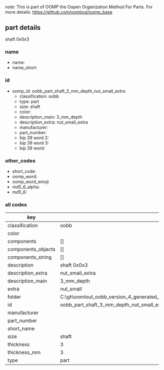 #   

note: This is part of OOMP the Oopen Organization Method For Parts. For more details: https://github.com/oomlout/oomp_base

##  part details



shaft 0x0x3

### name
* name: 
* name_short: 
### id
* oomp_id: oobb_part_shaft_3_mm_depth_nut_small_extra
  * classification: oobb
  * type: part
  * size: shaft
  * color: 
  * description_main: 3_mm_depth
  * description_extra: nut_small_extra
  * manufacturer: 
  * part_number: 
  * bip 39 word 2: 
  * bip 39 word 3: 
  * bip 39 word: 

### other_codes
* short_code: 
* oomp_word: 
* oomp_word_emoji 
* md5_6_alpha: 
* md5_6: 









### all codes 
| key | value |  
| --- | --- |  
| classification | oobb |  
| color |  |  
| components | [] |  
| components_objects | [] |  
| components_string | [] |  
| description | shaft 0x0x3 |  
| description_extra | nut_small_extra |  
| description_main | 3_mm_depth |  
| extra | nut_small |  
| folder | C:\gh\oomlout_oobb_version_4_generated_parts\things\oobb_part_shaft_3_mm_depth_nut_small_extra |  
| id | oobb_part_shaft_3_mm_depth_nut_small_extra |  
| manufacturer |  |  
| part_number |  |  
| short_name |  |  
| size | shaft |  
| thickness | 3 |  
| thickness_mm | 3 |  
| type | part |  
